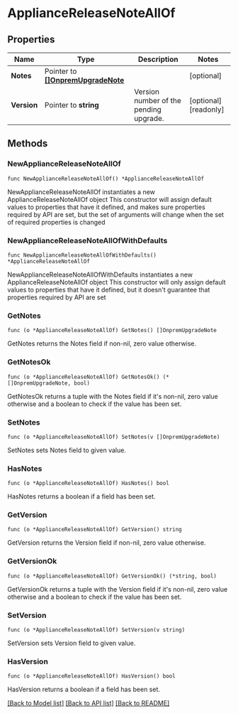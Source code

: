 # ApplianceReleaseNoteAllOf

## Properties

Name | Type | Description | Notes
------------ | ------------- | ------------- | -------------
**Notes** | Pointer to [**[]OnpremUpgradeNote**](onprem.UpgradeNote.md) |  | [optional] 
**Version** | Pointer to **string** | Version number of the pending upgrade. | [optional] [readonly] 

## Methods

### NewApplianceReleaseNoteAllOf

`func NewApplianceReleaseNoteAllOf() *ApplianceReleaseNoteAllOf`

NewApplianceReleaseNoteAllOf instantiates a new ApplianceReleaseNoteAllOf object
This constructor will assign default values to properties that have it defined,
and makes sure properties required by API are set, but the set of arguments
will change when the set of required properties is changed

### NewApplianceReleaseNoteAllOfWithDefaults

`func NewApplianceReleaseNoteAllOfWithDefaults() *ApplianceReleaseNoteAllOf`

NewApplianceReleaseNoteAllOfWithDefaults instantiates a new ApplianceReleaseNoteAllOf object
This constructor will only assign default values to properties that have it defined,
but it doesn't guarantee that properties required by API are set

### GetNotes

`func (o *ApplianceReleaseNoteAllOf) GetNotes() []OnpremUpgradeNote`

GetNotes returns the Notes field if non-nil, zero value otherwise.

### GetNotesOk

`func (o *ApplianceReleaseNoteAllOf) GetNotesOk() (*[]OnpremUpgradeNote, bool)`

GetNotesOk returns a tuple with the Notes field if it's non-nil, zero value otherwise
and a boolean to check if the value has been set.

### SetNotes

`func (o *ApplianceReleaseNoteAllOf) SetNotes(v []OnpremUpgradeNote)`

SetNotes sets Notes field to given value.

### HasNotes

`func (o *ApplianceReleaseNoteAllOf) HasNotes() bool`

HasNotes returns a boolean if a field has been set.

### GetVersion

`func (o *ApplianceReleaseNoteAllOf) GetVersion() string`

GetVersion returns the Version field if non-nil, zero value otherwise.

### GetVersionOk

`func (o *ApplianceReleaseNoteAllOf) GetVersionOk() (*string, bool)`

GetVersionOk returns a tuple with the Version field if it's non-nil, zero value otherwise
and a boolean to check if the value has been set.

### SetVersion

`func (o *ApplianceReleaseNoteAllOf) SetVersion(v string)`

SetVersion sets Version field to given value.

### HasVersion

`func (o *ApplianceReleaseNoteAllOf) HasVersion() bool`

HasVersion returns a boolean if a field has been set.


[[Back to Model list]](../README.md#documentation-for-models) [[Back to API list]](../README.md#documentation-for-api-endpoints) [[Back to README]](../README.md)


